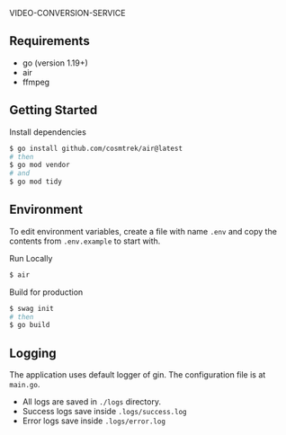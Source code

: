 VIDEO-CONVERSION-SERVICE

## Requirements

- go (version 1.19+)
- air
- ffmpeg

## Getting Started

Install dependencies

```bash
$ go install github.com/cosmtrek/air@latest
# then
$ go mod vendor
# and
$ go mod tidy
```

## Environment

To edit environment variables, create a file with name `.env` and copy the contents from `.env.example` to start with.

Run Locally

```bash
$ air
```

Build for production

```bash
$ swag init
# then
$ go build
```

## Logging

The application uses default logger of gin. The configuration file is at `main.go`.

* All logs are saved in `./logs` directory.
* Success logs save inside `.logs/success.log`
* Error logs save inside `.logs/error.log`